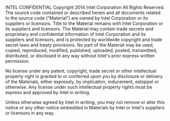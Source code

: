 INTEL CONFIDENTIAL
Copyright 2014 Intel Corporation All Rights Reserved.
The source code contained or described herein and all documents related
to the source code ("Material") are owned by Intel Corporation or its
suppliers or licensors. Title to the Material remains with Intel
Corporation or its suppliers and licensors. The Material may contain
trade secrets and proprietary and confidential information of Intel
Corporation and its suppliers and licensors, and is protected by worldwide
copyright and trade secret laws and treaty provisions. No part of the
Material may be used, copied, reproduced, modified, published, uploaded,
posted, transmitted, distributed, or disclosed in any way without
Intel's prior express written permission.

No license under any patent, copyright, trade secret or other intellectual
property right is granted to or conferred upon you by disclosure or
delivery of the Materials, either expressly, by implication, inducement,
estoppel or otherwise. Any license under such intellectual property rights
must be express and approved by Intel in writing.

Unless otherwise agreed by Intel in writing, you may not remove or alter
this notice or any other notice embedded in Materials by Intel or
Intel's suppliers or licensors in any way.
